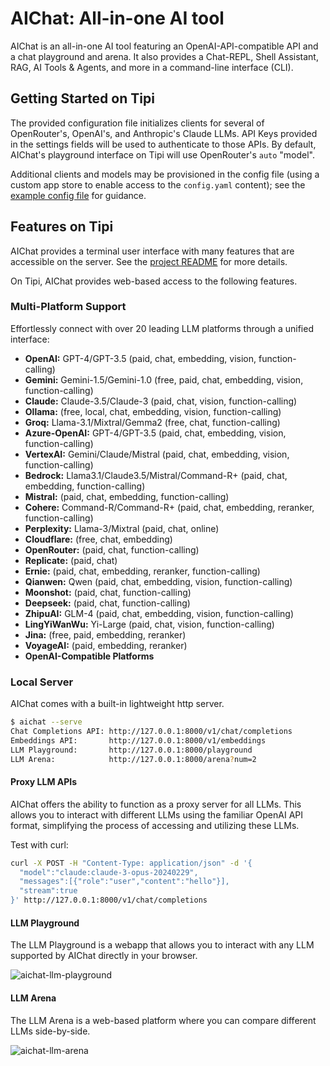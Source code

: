 # AIChat: All-in-one AI tool

AIChat is an all-in-one AI tool featuring an OpenAI-API-compatible API and a chat playground and arena. It also provides a Chat-REPL, Shell Assistant, RAG, AI Tools & Agents, and more in a command-line interface (CLI).

## Getting Started on Tipi

The provided configuration file initializes clients for several of OpenRouter's, OpenAI's, and Anthropic's Claude LLMs. API Keys provided in the settings fields will be used to authenticate to those APIs. By default, AIChat's playground interface on Tipi will use OpenRouter's  `auto` "model".

Additional clients and models may be provisioned in the config file (using a custom app store to enable access to the `config.yaml` content); see the [example config file](https://github.com/sigoden/aichat/blob/main/config.example.yaml) for guidance.

## Features on Tipi

AIChat provides a terminal user interface with many features that are accessible on the server. See the [project README](https://github.com/sigoden/aichat) for more details.

On Tipi, AIChat provides web-based access to the following features.

### Multi-Platform Support

Effortlessly connect with over 20 leading LLM platforms through a unified interface:

- **OpenAI:** GPT-4/GPT-3.5 (paid, chat, embedding, vision, function-calling)
- **Gemini:** Gemini-1.5/Gemini-1.0 (free, paid, chat, embedding, vision, function-calling)
- **Claude:** Claude-3.5/Claude-3 (paid, chat, vision, function-calling)
- **Ollama:** (free, local, chat, embedding, vision, function-calling)
- **Groq:** Llama-3.1/Mixtral/Gemma2 (free, chat, function-calling)
- **Azure-OpenAI:** GPT-4/GPT-3.5 (paid, chat, embedding, vision, function-calling)
- **VertexAI:** Gemini/Claude/Mistral (paid, chat, embedding, vision, function-calling)
- **Bedrock:** Llama3.1/Claude3.5/Mistral/Command-R+ (paid, chat, embedding, function-calling)
- **Mistral:** (paid, chat, embedding, function-calling)
- **Cohere:** Command-R/Command-R+ (paid, chat, embedding, reranker, function-calling)
- **Perplexity:** Llama-3/Mixtral (paid, chat, online)
- **Cloudflare:** (free, chat, embedding)
- **OpenRouter:** (paid, chat, function-calling)
- **Replicate:** (paid, chat)
- **Ernie:** (paid, chat, embedding, reranker, function-calling)
- **Qianwen:** Qwen (paid, chat, embedding, vision, function-calling)
- **Moonshot:** (paid, chat, function-calling)
- **Deepseek:** (paid, chat, function-calling)
- **ZhipuAI:** GLM-4 (paid, chat, embedding, vision, function-calling)
- **LingYiWanWu:** Yi-Large (paid, chat, vision, function-calling)
- **Jina:**  (free, paid, embedding, reranker)
- **VoyageAI:**  (paid, embedding, reranker)
- **OpenAI-Compatible Platforms**

### Local Server

AIChat comes with a built-in lightweight http server.

```sh
$ aichat --serve
Chat Completions API: http://127.0.0.1:8000/v1/chat/completions
Embeddings API:       http://127.0.0.1:8000/v1/embeddings
LLM Playground:       http://127.0.0.1:8000/playground
LLM Arena:            http://127.0.0.1:8000/arena?num=2
```

#### Proxy LLM APIs

AIChat offers the ability to function as a proxy server for all LLMs. This allows you to interact with different LLMs using the familiar OpenAI API format, simplifying the process of accessing and utilizing these LLMs.

Test with curl:

```sh
curl -X POST -H "Content-Type: application/json" -d '{
  "model":"claude:claude-3-opus-20240229",
  "messages":[{"role":"user","content":"hello"}], 
  "stream":true
}' http://127.0.0.1:8000/v1/chat/completions
```

#### LLM Playground

The LLM Playground is a webapp that allows you to interact with any LLM supported by AIChat directly in your browser.

![aichat-llm-playground](https://github.com/sigoden/aichat/assets/4012553/d2334c03-9a07-41a4-a326-e4ee37477ce3)

#### LLM Arena

The LLM Arena is a web-based platform where you can compare different LLMs side-by-side.

![aichat-llm-arena](https://github.com/sigoden/aichat/assets/4012553/eb1eab0c-4685-4142-89c6-089714b4822c)
